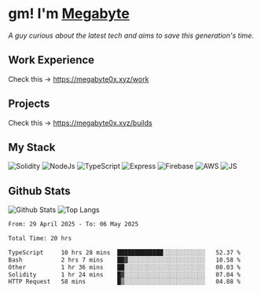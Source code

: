 # gm! I'm [Megabyte](https://megabyte0x.xyz/)

*A guy curious about the latest tech and aims to save this generation's time.*

## Work Experience

Check this -> https://megabyte0x.xyz/work

## Projects

Check this -> https://megabyte0x.xyz/builds

## My Stack

![Solidity](https://img.shields.io/badge/solidity-grey?style=for-the-badge&logo=solidity&logoColor=Green)
![NodeJs](https://img.shields.io/badge/NODE_JS-grey?style=for-the-badge&logo=nodedotjs&logoColor=Green)
![TypeScript](https://img.shields.io/badge/TS-grey?style=for-the-badge&logo=typescript&logoColor=Green)
![Express](https://img.shields.io/badge/EXPRESS-grey?style=for-the-badge&logo=EXPRESS&logoColor=Green)
![Firebase](https://img.shields.io/badge/EXPRESS-grey?style=for-the-badge&logo=EXPRESS&logoColor=Green)
![AWS](https://img.shields.io/badge/AWS-grey?style=for-the-badge&logo=amazonaws&logoColor=Yellow)
![JS](https://img.shields.io/badge/JS-grey?style=for-the-badge&logo=javascript&logoColor=Green)

## Github Stats

![Github Stats](https://github-readme-stats.vercel.app/api?username=megabyte0x&show_icons=true&theme=dark&hide_border=true&bg_color=0D1117) ![Top Langs](https://github-readme-stats.vercel.app/api/top-langs/?username=megabyte0x&layout=compact&theme=dark)

<!--START_SECTION:waka-->

```txt
From: 29 April 2025 - To: 06 May 2025

Total Time: 20 hrs

TypeScript     10 hrs 28 mins  █████████████░░░░░░░░░░░░   52.37 %
Bash           2 hrs 7 mins    ██▓░░░░░░░░░░░░░░░░░░░░░░   10.58 %
Other          1 hr 36 mins    ██░░░░░░░░░░░░░░░░░░░░░░░   08.03 %
Solidity       1 hr 24 mins    █▓░░░░░░░░░░░░░░░░░░░░░░░   07.04 %
HTTP Request   58 mins         █▒░░░░░░░░░░░░░░░░░░░░░░░   04.88 %
```

<!--END_SECTION:waka-->


